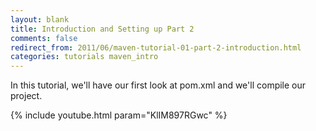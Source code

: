 ```yaml
---
layout: blank
title: Introduction and Setting up Part 2
comments: false
redirect_from: 2011/06/maven-tutorial-01-part-2-introduction.html
categories: tutorials maven_intro
---
```


In this tutorial, we'll have our first look at pom.xml and we'll compile our project.

{% include youtube.html param="KlIM897RGwc" %}
